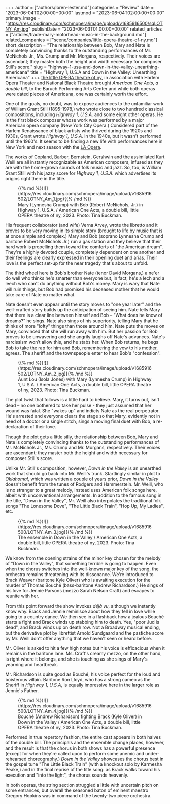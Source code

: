 +++
author = ["authors/loren-lester.md"]
categories = "Review"
date = "2023-06-04T02:00:00+00:00"
lastmod = "2023-06-04T02:00:00+00:00"
primary_image = "https://res.cloudinary.com/schmopera/image/upload/v1685916500/sqLOTNY_Am.jpg"
publishDate = "2023-06-03T01:00:00+00:00"
related_articles = ["articles/trade-mary-motorhead-music-in-the-background.md"]
related_companies = ["scene/companies/little-opera-theatre-of-ny.md"]
short_description = "The relationship between Bob, Mary and Nate is completely convincing thanks to the outstanding performances of Mr. McNichols Jr., Ms. Crump and Mr. Morgans, respectively. Their voices are ascendant; they master both the height and width necessary for composer Still's score."
slug = "highway-1-usa-and-down-in-the-valley-unearthing-americana"
title = "Highway 1, U.S.A and Down in the Valley: Unearthing Americana"
+++
[the little OPERA theatre of ny](/scene/companies/little-opera-theatre-of-ny/), in association with Harlem Opera Theater and National Black Theatre brought _American One Acts, a double bill_, to the Baruch Performing Arts Center and while both operas were dated pieces of Americana, one was certainly worth the effort.

One of the goals, no doubt, was to expose audiences to the unfamiliar work of William Grant Still (1895-1978,) who wrote close to two hundred classical compositions, including _Highway 1, U.S.A._ and some eight other operas. He is the first black composer whose work was performed by a major American opera company (New York City Opera.) Considered part of the Harlem Renaissance of black artists who thrived during the 1920s and 1930s, Grant wrote _Highway 1, U.S.A._ in the 1940s, but it wasn't performed until the 1960's. It seems to be finding a new life with performances here in New York and next season with the [LA Opera](/scene/companies/los-angeles-opera/).
 
The works of Copland, Barber, Bernstein, Gershwin and the assimilated Kurt Weill are all instantly recognizable as American composers, infused as they are with the home-grown sounds of folk music and jazz. So, too, is William Grant Still with his jazzy score for _Highway 1, U.S.A._ which advertises its origins right there in the title.  

<figure data-type="image">{{% md %}}![](https://res.cloudinary.com/schmopera/image/upload/v1685916502/LOTNY_Am_1.jpg){{% /md %}}

<figcaption>Mary (Lynnesha Crump) with Bob (Robert McNichols, Jr.) in Highway 1, U.S.A. / American One Acts, a double bill, little OPERA theatre of ny, 2023. Photo: Tina Buckman.</figcaption>
</figure>

His frequent collaborator (and wife) Verna Arvey, wrote the libretto and it proves to be very moving in its simple story (brought to life by music that is at once simple and complex.) Mary and Bob (soprano Lynnesha Crump and baritone Robert McNichols Jr.) run a gas station and they believe that their hard work is propelling them toward the comforts of "the American dream". They're a highly devoted couple, completely dependent on one another and their feelings are clearly expressed in their opening duet and arias. Their love is the perfect set-up for the near tragedy that's about to unfold.

The third wheel here is Bob's brother Nate (tenor David Morgans,) a ne'er do well who thinks he's smarter than everyone but, in fact, he's a lech and a leech who can't do anything without Bob's money. Mary is wary that Nate will ruin things, but Bob had promised his deceased mother that he would take care of Nate no matter what.

Nate doesn't even appear until the story moves to "one year later" and the well-crafted story builds up the anticipation of seeing him. Nate tells Mary that there is a clear line between himself and Bob – "What does he know of dreams?" he sings. Nate also sings of his superiority, telling Mary that he thinks of more "lofty" things than those around him. Nate puts the moves on Mary, convinced that she will run away with him. But her passion for Bob proves to be unwavering and she angrily laughs off Nate's advances. Nate's narcissism won’t allow this, and he stabs her. When Bob returns, he begs Bob to take the rap for him and Bob, remembering the vow to his mother, agrees. The sheriff and the townspeople enter to hear Bob's "confession".

<figure data-type="image">{{% md %}}![](https://res.cloudinary.com/schmopera/image/upload/v1685916502/LOTNY_Am_2.jpg){{% /md %}}

<figcaption>Aunt Lou (Isola Jones) with Mary (Lynnesha Crump) in Highway 1, U.S.A. / American One Acts, a double bill, little OPERA theatre of ny, 2023. Photo: Tina Buckman.</figcaption>
</figure>

The plot twist that follows is a little hard to believe. Mary, it turns out, isn't dead – no one bothered to take her pulse - they just assumed that her wound was fatal. She "wakes up" and indicts Nate as the real perpetrator. He's arrested and everyone clears the stage so that Mary, evidently not in need of a doctor or a single stitch, sings a moving final duet with Bob, a re-declaration of their love.

Though the plot gets a little silly, the relationship between Bob, Mary and Nate is completely convincing thanks to the outstanding performances of Mr. McNichols Jr., Ms. Crump and Mr. Morgans, respectively. Their voices are ascendant; they master both the height and width necessary for composer Still's score.

Unlike Mr. Still's composition, however, _Down in the Valley_ is an unearthed work that should go back into Mr. Weill's trunk. Startlingly similar in plot to _Oklahoma!_, which was written a couple of years prior, _Down in the Valley_ doesn't benefit from the tunes of Rodgers and Hammerstein. Mr. Weill, who is no stranger to a great melody, instead uses American folk songs here, albeit with unconventional arrangements. In addition to the famous song in the title, "Down in the Valley", Mr. Weill also interpolates the traditional folk songs "The Lonesome Dove", "The Little Black Train", "Hop Up, My Ladies", etc.

<figure data-type="image">{{% md %}}![](https://res.cloudinary.com/schmopera/image/upload/v1685916500/LOTNY_Am_3.jpg){{% /md %}}

<figcaption>The ensemble in Down in the Valley / American One Acts, a double bill, little OPERA theatre of ny, 2023. Photo: Tina Buckman.</figcaption>
</figure>

We know from the opening strains of the minor key chosen for the melody of "Down in the Valley", that something terrible is going to happen. Even when the chorus switches into the well-known major key of the song, the orchestra remains threatening with its dissonance. We're introduced to Brack Weaver (baritone Kyle Oliver) who is awaiting execution for the murder of Thomas Bouché (bass-baritone Andrew Richardson.) He sings of his love for Jennie Parsons (mezzo Sarah Nelson Craft) and escapes to reunite with her.

From this point forward the show invokes _déjà vu_, although we instantly know why. Brack and Jennie reminisce about how they fell in love while going to a country dance. We then see in a flashback how a jealous Bouché starts a fight and Brack winds up stabbing him to death. Yes, "poor Jud is dead", and Brack winds up on death row. Not a Broadway musical ending, but the derivative plot by librettist Arnold Sundgaard and the pastiche score by Mr. Weill don't offer anything that we haven't seen or heard before.

Mr. Oliver is asked to hit a few high notes but his voice is efficacious when it remains in the baritone lane. Ms. Craft's creamy mezzo, on the other hand, is right where it belongs, and she is touching as she sings of Mary's yearning and heartbreak.

Mr. Richardson is quite good as Bouché, his voice perfect for the loud and boisterous villain. Baritone Ron Lloyd, who has a strong cameo as the Sheriff in _Highway 1, U.S.A_, is equally impressive here in the larger role as Jennie's Father.

<figure data-type="image">{{% md %}}![](https://res.cloudinary.com/schmopera/image/upload/v1685916500/LOTNY_Am_4.jpg){{% /md %}}

<figcaption>Bouché (Andrew Richardson) fighting Brack (Kyle Oliver) in Down in the Valley / American One Acts, a double bill, little OPERA theatre of ny, 2023. Photo: Tina Buckman.</figcaption>
</figure>

Performed in true repertory fashion, the entire cast appears in both halves of the double bill. The principals and the ensemble change places, however, and the result is that the chorus in both shows has a powerful presence (except for when they're called upon to perform some anemic and under-rehearsed choreography.) _Down in the Valley_ showcases the chorus best in the gospel tune "The Little Black Train" (with a knockout solo by Karmesha Peake,) and in the final reprise of the title song: as Brack walks toward his execution and "into the light", the chorus sounds heavenly.

In both operas, the string section struggled a little with uncertain pitch on some entrances, but overall the seasoned baton of eminent maestro Gregory Hopkins was in command of the twenty-two piece orchestra.
